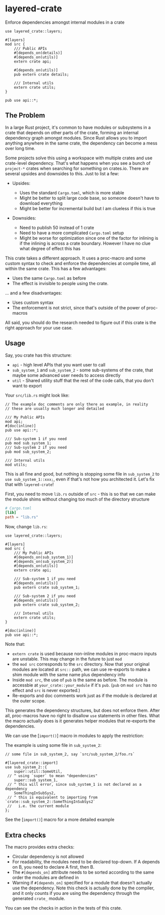 # layered-crate

Enforce dependencies amongst internal modules in a crate

```rust,ignore
use layered_crate::layers;

#[layers]
mod src {
    /// Public APIs
    #[depends_on(details)]
    #[depends_on(utils)]
    extern crate api;

    #[depends_on(utils)]
    pub extern crate details;

    /// Internal utils
    extern crate utils;
}

pub use api::*;
```

## The Problem
In a large Rust project, it's common to have modules or subsystems in a crate
that depends on other parts of the crate, forming an internal dependency
graph amongst modules. Since Rust allows you to import anything anywhere in the same
crate, the dependency can become a mess over long time.

Some projects solve this using a workspace with multiple crates and use crate-level
dependency. That's what happens when you see a bunch of `project-*` crates when searching
for something on crates.io. There are several upsides and downsides to this. Just to list a few:

- Upsides:
  - Uses the standard `Cargo.toml`, which is more stable
  - Might be better to split large code base, so someone doesn't have to download everything
  - Might be better for incremental build but I am clueless if this is true

- Downsides:
  - Need to publish 50 instead of 1 crate
  - Need to have a more complicated `Cargo.toml` setup
  - Might be worse for optimization since one of the factor for inlining is if
    the inlining is across a crate boundary. However I have no clue what degree of effect this has

This crate takes a different approach. It uses a proc-macro and some custom
syntax to check and enforce the dependencies at compile time, all within the same crate.
This has a few advantages:
- Uses the same `Cargo.toml` as before
- The effect is invisible to people using the crate.

... and a few disadvantages:
- Uses custom syntax
- The enforcement is not strict, since that's outside of the power of proc-macros

All said, you should do the research needed to figure out if this crate is the right approach for
your use case.

## Usage

Say, you crate has this structure:
- `api` - high level APIs that you want user to call
- `sub_system_1` and `sub_system_2` - some sub-systems of the crate, that maybe some advanced user needs to access directly
- `util` - Shared utility stuff that the rest of the code calls, that you don't want to export

Your `src/lib.rs` might look like:
```rust,ignore
// The example doc comments are only there as example, in reality
// these are usually much longer and detailed

/// My Public APIs
mod api;
#[doc(inline)]
pub use api::*;

/// Sub-system 1 if you need
pub mod sub_system_1;
/// Sub-system 2 if you need
pub mod sub_system_2;

/// Internal utils
mod utils;
```

This is all fine and good, but nothing is stopping some file in `sub_system_2`
to `use sub_system_1::xxx;`, even if that's not how you architected it.
Let's fix that with `layered-crate`!

First, you need to move `lib.rs` outside of `src` - this is so that we can
make the module shims without changing too much of the directory structure
```toml
# Cargo.toml
[lib]
path = "lib.rs"
```

Now, change `lib.rs`:
```rust,ignore
use layered_crate::layers;

#[layers]
mod src {
    /// My Public APIs
    #[depends_on(sub_system_1)]
    #[depends_on(sub_system_2)]
    #[depends_on(utils)]
    extern crate api;

    /// Sub-system 1 if you need
    #[depends_on(utils)]
    pub extern crate sub_system_1;

    /// Sub-system 2 if you need
    #[depends_on(utils)]
    pub extern crate sub_system_2;

    /// Internal utils
    extern crate utils;
}

#[doc(inline)]
pub use api::*;
```

Note that:
- `extern crate` is used because non-inline modules in proc-macro inputs are unstable. This may change in the future to just `mod`
- the `mod src` corresponds to the `src` directory. Now that your original modules
  are located at `src::` path, we can use re-exports to make a shim module with the
  same name plus dependency info
- Inside `mod src`, the use of `pub` is the same as before. The module is accessbie
  at `your_crate::your_module` if it's `pub`. (`pub` on `mod src` has no effect and `src` is never exported.)
- Re-exports and doc comments work just as if the module is declared at the outer scope.

This generates the dependency structures, but does not enforce them. After all,
proc-macros have no right to disallow `use` statements in other files.
What the macro actually does is it generates helper modules that re-exports
the dependencies.

We can use the [`import()`] macro in modules to apply the restriction:

The example is using some file in `sub_system_2`:

```rust,ignore
// some file in sub_system_2, say `src/sub_system_2/foo.rs`

#[layered_crate::import]
use sub_system_2::{
    super::util::SomeUtil,
 // ^ using `super` to mean "dependencies"
    super::sub_system_1,
 // ^ this will error, since sub_system_1 is not declared as a dependency
    SomeThingInSubSys2,
 // ^ this is equivalent to importing from `crate::sub_system_2::SomeThingInSubSys2`
 //   i.e. the current module
};
```

See the [`import()`] macro for a more detailed example

## Extra checks

The macro provides extra checks:
- Circular dependency is not allowed
- For readability, the modules need to be declared top-down. If A depends on B,
  you need to declare A first, then B.
- The `#[depends_on]` attribute needs to be sorted according to the
  same order the modules are defined in
- Warning if `#[depends_on]` specified for a module that doesn't actually use the dependency.
  Note this check is actually done by the compiler, and it only counts if you are using
  the dependency through the generated `crate_` module.

You can see the checks in action in the tests of this crate.
